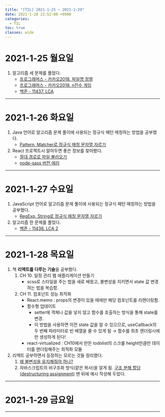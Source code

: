 ```yaml
---
title: "[TIL] 2021-1-25 ~ 2021-1-29"
date: 2021-1-28 22:52:00 +0900
categories:
  - TIL
toc: true
classes: wide
---
```


# 2021-1-25 월요일

1. 알고리즘 세 문제를 풀었다.
   - [프로그래머스 - 카카오2018. 파일명 정렬](http://ddb8036631.github.io/programmers/프로그래머스_카카오2018_파일명-정렬)
   - [프로그래머스 - 카카오2018. n진수 게임](http://ddb8036631.github.io/programmers/프로그래머스_카카오2018_n진수-게임)
   - [백준 - 11437. LCA](http://ddb8036631.github.io/boj/백준_11437_LCA)

---

# 2021-1-26 화요일

1. Java 언어로 알고리즘 문제 풀이에 사용되는 정규식 패턴 매칭하는 방법을 공부했다.
   - [Pattern, Matcher로 정규식 매칭 문자열 자르기](http://ddb8036631.github.io/java/Java_Pattern,-Matcher로-정규식-매칭-문자열-자르기)
2. React 프로젝트시 알아두면 좋은 정보를 찾아봤다.
   - [절대 경로로 파일 불러오기](http://ddb8036631.github.io/react/React_절대-경로로-파일-불러오기)
   - [node-sass 버전 에러](http://ddb8036631.github.io/react/React_node-sass-버전-에러)

---

# 2021-1-27 수요일

1. JavaScript 언어로 알고리즘 문제 풀이에 사용되는 정규식 패턴 매칭하는 방법을 공부했다.
   - [RegExp, String로 정규식 매칭 문자열 자르기](http://ddb8036631.github.io/javascript/JS_RegExp,-String으로-정규식-매칭-문자열-자르기)
2. 알고리즘 한 문제를 풀었다.
   - [백준 - 11438. LCA 2](http://ddb8036631.github.io/boj/백준_11438_LCA-2)

---

# 2021-1-28 목요일

1. 책 **리액트를 다루는 기술**을 공부했다.
   1. CH 10. 일정 관리 웹 애플리케이션 만들기
      - scss로 스타일을 주는 법을 새로 배웠고, 불변성을 지키면서 state 값 변경하는 법을 복습함.
   2. CH 11. 컴포넌트 성능 최적화
      - React.memo : props의 변경이 있을 때에만 해당 컴포넌트를 리렌더링함.
      - 함수형 업데이트
        - setter에 객체나 값을 넣지 않고 함수를 호출하는 방식을 통해 state를 변경.
        - 이 방법을 사용하면 이전 state 값을 알 수 있으므로, useCallback의 두 번째 파라미터로 빈 배열을 줄 수 있게 됨 → 함수를 최초 렌더링시에만 생성하게 된다!
      - react-virtualized : CH10에서 만든 todolist의 스크롤 height만큼만 데이터를 렌더링해주는 최적화 모듈
2. 리액트 공부하면서 등장하는 모르는 것들 정리했다.
   1. [왜 불변성을 유지해줘야 하나?](http://ddb8036631.github.io/react/React_왜-불변성을-유지해줘야-하나?)
   2. 자바스크립트의 비구조화 방식(얕은 복사)을 알게 됨. [구조 분해 할당(destructuring assignment)](http://ddb8036631.github.io/javascript/JS_구조-분해-할당(destructuring-assignment)) 맨 뒤에 예시 작성해 두었다.

---

# 2021-1-29 금요일

---